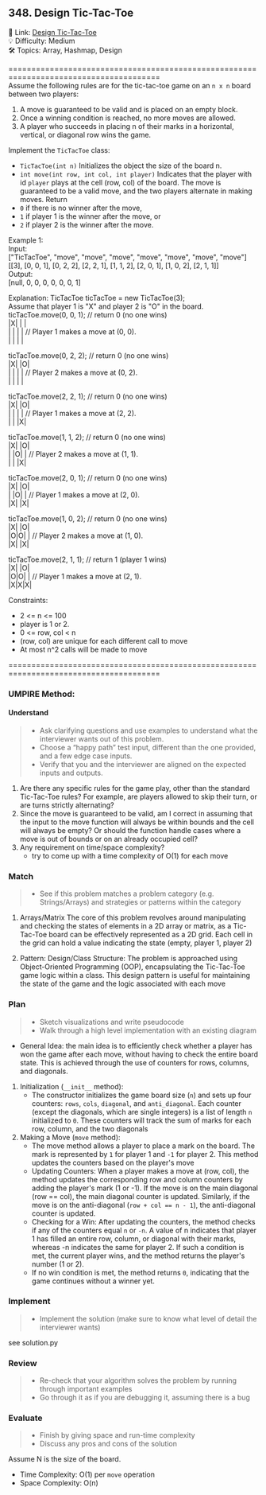 ## 348. Design Tic-Tac-Toe
🔗  Link: [Design Tic-Tac-Toe](https://leetcode.com/problems/design-tic-tac-toe/description/)<br>
💡 Difficulty: Medium<br>
🛠️ Topics: Array, Hashmap, Design<br>

=======================================================================================<br>
Assume the following rules are for the tic-tac-toe game on an `n x n` board between two players:<br>

1) A move is guaranteed to be valid and is placed on an empty block.
2) Once a winning condition is reached, no more moves are allowed.
3) A player who succeeds in placing n of their marks in a horizontal, vertical, or diagonal row wins the game.

Implement the `TicTacToe` class:<br>
- `TicTacToe(int n)` Initializes the object the size of the board n.
- `int move(int row, int col, int player)` Indicates that the player with id `player` plays at the cell (row, col) of the board. The move is guaranteed to be a valid move, and the two players alternate in making moves. Return
- `0` if there is no winner after the move,
- `1` if player 1 is the winner after the move, or
- `2` if player 2 is the winner after the move.

Example 1:<br>
Input:<br>
["TicTacToe", "move", "move", "move", "move", "move", "move", "move"]<br>
[[3], [0, 0, 1], [0, 2, 2], [2, 2, 1], [1, 1, 2], [2, 0, 1], [1, 0, 2], [2, 1, 1]]<br>
Output:<br>
[null, 0, 0, 0, 0, 0, 0, 1]<br>

Explanation:
TicTacToe ticTacToe = new TicTacToe(3);<br>
Assume that player 1 is "X" and player 2 is "O" in the board.<br>
ticTacToe.move(0, 0, 1); // return 0 (no one wins)<br>
|X| | |<br>
| | | |    // Player 1 makes a move at (0, 0).<br>
| | | |<br>

ticTacToe.move(0, 2, 2); // return 0 (no one wins)<br>
|X| |O|<br>
| | | |    // Player 2 makes a move at (0, 2).<br>
| | | |<br>

ticTacToe.move(2, 2, 1); // return 0 (no one wins)<br>
|X| |O|<br>
| | | |    // Player 1 makes a move at (2, 2).<br>
| | |X|<br>

ticTacToe.move(1, 1, 2); // return 0 (no one wins)<br>
|X| |O|<br>
| |O| |    // Player 2 makes a move at (1, 1).<br>
| | |X|<br>

ticTacToe.move(2, 0, 1); // return 0 (no one wins)<br>
|X| |O|<br>
| |O| |    // Player 1 makes a move at (2, 0).<br>
|X| |X|<br>

ticTacToe.move(1, 0, 2); // return 0 (no one wins)<br>
|X| |O|<br>
|O|O| |    // Player 2 makes a move at (1, 0).<br>
|X| |X|<br>

ticTacToe.move(2, 1, 1); // return 1 (player 1 wins)<br>
|X| |O|<br>
|O|O| |    // Player 1 makes a move at (2, 1).<br>
|X|X|X|<br>



Constraints:<br>
- 2 <= n <= 100
- player is 1 or 2.
- 0 <= row, col < n
- (row, col) are unique for each different call to move
- At most n^2 calls will be made to move

=======================================================================================<br>
### UMPIRE Method:
#### Understand

> - Ask clarifying questions and use examples to understand what the interviewer wants out of this problem.
> - Choose a “happy path” test input, different than the one provided, and a few edge case inputs. 
> - Verify that you and the interviewer are aligned on the expected inputs and outputs.
1. Are there any specific rules for the game play, other than the standard Tic-Tac-Toe rules? For example, are players allowed to skip their turn, or are turns strictly alternating?
2. Since the move is guaranteed to be valid, am I correct in assuming that the input to the move function will always be within bounds and the cell will always be empty? Or should the function handle cases where a move is out of bounds or on an already occupied cell?
3. Any requirement on time/space complexity? 
    - try to come up with a time complexity of O(1) for each move



### Match
> - See if this problem matches a problem category (e.g. Strings/Arrays) and strategies or patterns within the category


1. Arrays/Matrix
The core of this problem revolves around manipulating and checking the states of elements in a 2D array or matrix, as a Tic-Tac-Toe board can be effectively represented as a 2D grid. Each cell in the grid can hold a value indicating the state (empty, player 1, player 2)

2. Pattern: Design/Class Structure: 
The problem is approached using Object-Oriented Programming (OOP), encapsulating the Tic-Tac-Toe game logic within a class. This design pattern is useful for maintaining the state of the game and the logic associated with each move

### Plan
> - Sketch visualizations and write pseudocode
> - Walk through a high level implementation with an existing diagram

- General Idea: the main idea is to efficiently check whether a player has won the game after each move, without having to check the entire board state. This is achieved through the use of counters for rows, columns, and diagonals.

1) Initialization (`__init__` method):
    - The constructor initializes the game board size (`n`) and sets up four counters: `rows`, `cols`, `diagonal`, and `anti_diagonal`. Each counter (except the diagonals, which are single integers) is a list of length `n` initialized to `0`. These counters will track the sum of marks for each row, column, and the two diagonals
2) Making a Move (`move` method):
    - The move method allows a player to place a mark on the board. The mark is represented by `1` for player 1 and `-1` for player 2. This method updates the counters based on the player's move
    - Updating Counters: When a player makes a move at (row, col), the method updates the corresponding row and column counters by adding the player's mark (1 or -1). If the move is on the main diagonal (row == col), the main diagonal counter is updated. Similarly, if the move is on the anti-diagonal (`row + col == n - 1`), the anti-diagonal counter is updated.
    - Checking for a Win: After updating the counters, the method checks if any of the counters equal `n` or `-n`. A value of n indicates that player 1 has filled an entire row, column, or diagonal with their marks, whereas -n indicates the same for player 2. If such a condition is met, the current player wins, and the method returns the player's number (1 or 2).
    - If no win condition is met, the method returns `0`, indicating that the game continues without a winner yet.



### Implement
> - Implement the solution (make sure to know what level of detail the interviewer wants)

see solution.py

### Review
> - Re-check that your algorithm solves the problem by running through important examples
> - Go through it as if you are debugging it, assuming there is a bug

### Evaluate
> - Finish by giving space and run-time complexity
> - Discuss any pros and cons of the solution

Assume N is the size of the board. 

- Time Complexity: O(1) per `move` operation
- Space Complexity: O(n)
